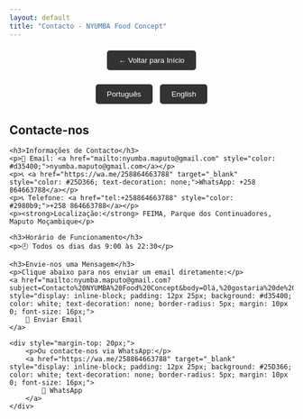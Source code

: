 ```yaml
---
layout: default
title: "Contacto - NYUMBA Food Concept"
---
```


<div style="text-align: center; margin: 20px 0;">
    <button onclick="location.href='{{ site.baseurl }}/'" style="padding: 10px 20px; background: #333; color: white; border: none; border-radius: 5px;">← Voltar para Início</button>
</div>

<div style="text-align: center; margin: 20px 0;">
    <button onclick="switchContactLanguage('pt')" style="padding: 10px 20px; margin: 5px; background: #333; color: white; border: none; border-radius: 5px;">Português</button>
    <button onclick="switchContactLanguage('en')" style="padding: 10px 20px; margin: 5px; background: #333; color: white; border: none; border-radius: 5px;">English</button>
</div>

<div id="contact-pt">
    <h2>Contacte-nos</h2>

    <h3>Informações de Contacto</h3>
    <p>📧 Email: <a href="mailto:nyumba.maputo@gmail.com" style="color: #d35400;">nyumba.maputo@gmail.com</a></p>
    <p>📞 <a href="https://wa.me/258864663788" target="_blank" style="color: #25D366; text-decoration: none;">WhatsApp: +258 864663788</a></p>
    <p>📞 Telefone: <a href="tel:+258864663788" style="color: #2980b9;">+258 864663788</a></p>
    <p><strong>Localização:</strong> FEIMA, Parque dos Continuadores, Maputo Moçambique</p>
    
    <h3>Horário de Funcionamento</h3>
    <p>🕘 Todos os dias das 9:00 às 22:30</p>
    
    <h3>Envie-nos uma Mensagem</h3>
    <p>Clique abaixo para nos enviar um email diretamente:</p>
    <a href="mailto:nyumba.maputo@gmail.com?subject=Contacto%20NYUMBA%20Food%20Concept&body=Olá,%20gostaria%20de%20saber%20mais%20sobre%20os%20vossos%20serviços..." style="display: inline-block; padding: 12px 25px; background: #d35400; color: white; text-decoration: none; border-radius: 5px; margin: 10px 0; font-size: 16px;">
        📧 Enviar Email
    </a>
    
    <div style="margin-top: 20px;">
        <p>Ou contacte-nos via WhatsApp:</p>
        <a href="https://wa.me/258864663788" target="_blank" style="display: inline-block; padding: 12px 25px; background: #25D366; color: white; text-decoration: none; border-radius: 5px; margin: 10px 0; font-size: 16px;">
            💬 WhatsApp
        </a>
    </div>
</div>

<div id="contact-en" style="display: none;">
    <h2>Contact Us</h2>

    <h3>Contact Information</h3>
    <p>📧 Email: <a href="mailto:nyumba.maputo@gmail.com" style="color: #d35400;">nyumba.maputo@gmail.com</a></p>
    <p>📞 <a href="https://wa.me/258864663788" target="_blank" style="color: #25D366; text-decoration: none;">WhatsApp: +258 864663788</a></p>
    <p>📞 Phone: <a href="tel:+258864663788" style="color: #2980b9;">+258 864663788</a></p>
    <p><strong>Location:</strong> FEIMA, Parque dos Continuadores, Maputo Mozambique</p>
    
    <h3>Opening Hours</h3>
    <p>🕘 Every day from 9:00 AM to 10:30 PM</p>
    
    <h3>Send us a Message</h3>
    <p>Click below to send us an email directly:</p>
    <a href="mailto:nyumba.maputo@gmail.com?subject=NYUMBA%20Food%20Concept%20Inquiry&body=Hello,%20I%20would%20like%20to%20know%20more%20about..." style="display: inline-block; padding: 12px 25px; background: #d35400; color: white; text-decoration: none; border-radius: 5px; margin: 10px 0; font-size: 16px;">
        📧 Send Email
    </a>
    
    <div style="margin-top: 20px;">
        <p>Or contact us via WhatsApp:</p>
        <a href="https://wa.me/258864663788" target="_blank" style="display: inline-block; padding: 12px 25px; background: #25D366; color: white; text-decoration: none; border-radius: 5px; margin: 10px 0; font-size: 16px;">
            💬 WhatsApp
        </a>
    </div>
</div>

<script>
function switchContactLanguage(lang) {
    if (lang === 'pt') {
        document.getElementById('contact-pt').style.display = 'block';
        document.getElementById('contact-en').style.display = 'none';
    } else {
        document.getElementById('contact-pt').style.display = 'none';
        document.getElementById('contact-en').style.display = 'block';
    }
}

// Initialize Portuguese as default
switchContactLanguage('pt');
</script>